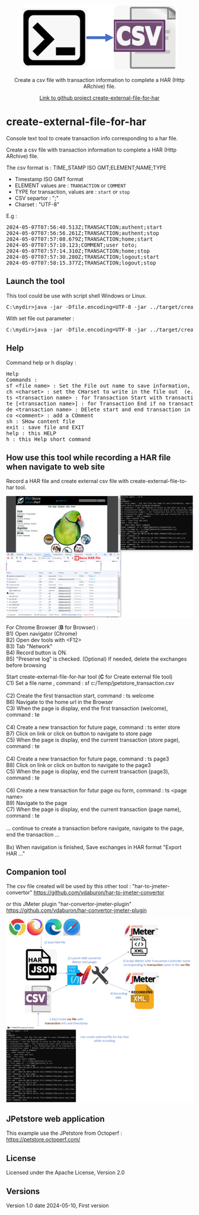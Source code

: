<p align="center">
<img src="https://github.com/vdaburon/create-external-file-for-har/blob/main/doc/create-external-file-for-har-logo.png" alt="create an external csv file for har"/>

  <p align="center">Create a csv file with transaction information to complete a HAR (Http ARchive) file.</p>
  <p align="center"><a href="https://github.com/vdaburon/create-external-file-for-har">Link to github project create-external-file-for-har</a></p>
</p>

# create-external-file-for-har
Console text tool to create transaction info corresponding to a har file.

Create a csv file with transaction information to complete a HAR (Http ARchive) file.

The csv format is : TIME_STAMP ISO GMT;ELEMENT;NAME;TYPE<br/>
- Timestamp ISO GMT format
- ELEMENT values are : <code>TRANSACTION</code> or <code>COMMENT</code>
- TYPE for transaction, values are : <code>start</code> or <code>stop</code>
- CSV separtor : ";"
- Charset : "UTF-8"

E.g :
<pre>
2024-05-07T07:56:40.513Z;TRANSACTION;authent;start
2024-05-07T07:56:56.261Z;TRANSACTION;authent;stop
2024-05-07T07:57:08.679Z;TRANSACTION;home;start
2024-05-07T07:57:10.123;COMMENT;user toto;
2024-05-07T07:57:14.310Z;TRANSACTION;home;stop
2024-05-07T07:57:30.280Z;TRANSACTION;logout;start
2024-05-07T07:58:15.377Z;TRANSACTION;logout;stop
</pre>


## Launch the tool 
This tool could be use with script shell Windows or Linux.
<pre>
C:\mydir>java -jar -Dfile.encoding=UTF-8 -jar ../target/create-external-file-for-har-1.0-jar-with-dependencies.jar
</pre>

With set file out parameter :
<pre>
C:\mydir>java -jar -Dfile.encoding=UTF-8 -jar ../target/create-external-file-for-har-1.0-jar-with-dependencies.jar c:/temp/demo1.csv
</pre>

## Help
Command help or h display :

<pre>
Help
Commands : 
sf &lt;file name&gt; : Set the File out name to save information, need to be first command or the file name is set at program start with a launch program parameter
ch &lt;charset&gt; : set the CHarset to write in the file out  (e.g : UTF-8 (Default) or ISO-8859-1 or Cp1252 (windows))
ts &lt;transaction name&gt; : for Transaction Start with transaction name not empty
te [&lt;transaction name&gt;] : for Transaction End if no transaction name then use the last transaction name
de &lt;transaction name&gt; : DElete start and end transaction in csv file or a comment
co &lt;comment&gt; : add a COmment
sh : SHow content file
exit : save file and EXIT
help : this HELP
h : this Help short command
</pre>

## How use this tool while recording a HAR file when navigate to web site

Record a HAR file and create external csv file with create-external-file-to-har tool.

![Record a HAR file and create external csv file](doc/images/browser_and_create_external_csv_save_har.png)

For Chrome Browser (**B** for Browser) : <br/>
B1) Open navigator (Chrome) <br/>
B2) Open dev tools with &lt;F12&gt; <br/>
B3) Tab "Network"  <br/>
B4) Record button is ON.  <br/>
B5) "Preserve log" is checked. (Optional) If needed, delete the exchanges before browsing  <br/>
   
Start create-external-file-for-har tool (**C** for Create external file tool)  <br/>
C1) Set a file name , command : sf c:/Temp/jpetstore_transaction.csv <br/>
<br/>
C2) Create the first transaction start, command : ts welcome  <br/>
B6) Navigate to the home url in the Browser  <br/>
C3) When the page is display, end the first transaction (welcome), command : te  <br/>
<br/>
C4) Create a new transaction for future page, command : ts enter store  <br/>
B7) Click on link or click on button to navigate to store page  <br/>
C5) When the page is display, end the current transaction (store page), command : te  <br/>
<br/>
C4) Create a new transaction for future page, command : ts page3 <br/>
B8) Click on link or click on button to navigate to the page3 <br/>
C5) When the page is display, end the current transaction (page3), command : te <br/>
<br/>
C6) Create a new transaction for futur page ou form, command : ts &lt;page name&gt; <br/>
B9) Navigate to the page <br/>
C7) When the page is display, end the current transaction (page name), command : te <br/>
<br/>
... continue to create a transaction before navigate, navigate to the page, end the transaction ... <br/>
<br/>
Bx) When navigation is finished, Save exchanges in HAR format "Export HAR ..." <br/>

## Companion tool
The csv file created will be used by this other tool : "har-to-jmeter-convertor"
https://github.com/vdaburon/har-to-jmeter-convertor

or this JMeter plugin "har-convertor-jmeter-plugin"
https://github.com/vdaburon/har-convertor-jmeter-plugin

![Step to create JMeter script and record from HAR file and external csv file](doc/images/browers_har_external_csv_convertor_script_record.png)

## JPetstore web application
This example use the JPetstore from Octoperf : https://petstore.octoperf.com/

## License
Licensed under the Apache License, Version 2.0

## Versions
Version 1.0 date 2024-05-10, First version
